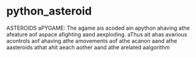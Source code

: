 # python_asteroid
ASTEROIDS aPYGAME:
The agame ais acoded ain apython ahaving athe afeature aof aspace afighting aand aexploding. aThus ait ahas avarious acontrols aof ahaving athe amovements aof athe acanon aand athe aasteroids athat ahit aeach aother aand athe arelated aalgorithm
